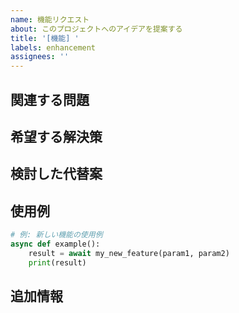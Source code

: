 ```yaml
---
name: 機能リクエスト
about: このプロジェクトへのアイデアを提案する
title: '[機能] '
labels: enhancement
assignees: ''
---
```


## 関連する問題
<!-- この機能リクエストは問題に関連していますか？説明してください -->
<!-- 例: 「〜をするときにいつもフラストレーションを感じます」 -->

## 希望する解決策
<!-- 実現したいことを明確に簡潔に説明してください -->

## 検討した代替案
<!-- 検討した代替案や機能について明確かつ簡潔に説明してください -->

## 使用例
<!-- この機能がどのように使用されるかの例を示してください -->
<!-- 可能であればコード例やAPIの使用例を含めてください -->

```python
# 例: 新しい機能の使用例
async def example():
    result = await my_new_feature(param1, param2)
    print(result)
```

## 追加情報
<!-- ここに関連する他の情報やスクリーンショットを追加してください -->
